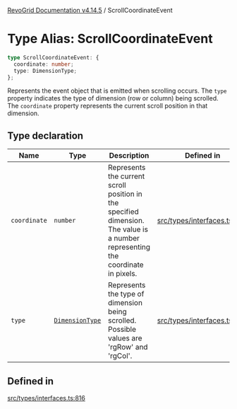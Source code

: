[RevoGrid Documentation v4.14.5](README.md) / ScrollCoordinateEvent

# Type Alias: ScrollCoordinateEvent

```ts
type ScrollCoordinateEvent: {
  coordinate: number;
  type: DimensionType;
};
```

Represents the event object that is emitted when scrolling occurs.
The `type` property indicates the type of dimension (row or column) being scrolled.
The `coordinate` property represents the current scroll position in that dimension.

## Type declaration

| Name | Type | Description | Defined in |
| ------ | ------ | ------ | ------ |
| `coordinate` | `number` | Represents the current scroll position in the specified dimension. The value is a number representing the coordinate in pixels. | [src/types/interfaces.ts:827](https://github.com/revolist/revogrid/blob/395fb64310e6654557393205ff295dbb2f4142c5/src/types/interfaces.ts#L827) |
| `type` | [`DimensionType`](TypeAlias.DimensionType.md) | Represents the type of dimension being scrolled. Possible values are 'rgRow' and 'rgCol'. | [src/types/interfaces.ts:821](https://github.com/revolist/revogrid/blob/395fb64310e6654557393205ff295dbb2f4142c5/src/types/interfaces.ts#L821) |

## Defined in

[src/types/interfaces.ts:816](https://github.com/revolist/revogrid/blob/395fb64310e6654557393205ff295dbb2f4142c5/src/types/interfaces.ts#L816)
